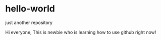 # hello-world
just another repository

Hi everyone, 
This is newbie who is learning how to use github right now!
